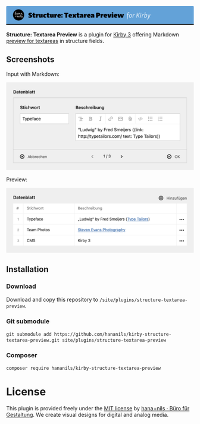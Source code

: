 ![Kirby Structure Textarea Preview](.github/title.png)

**Structure: Textarea Preview** is a plugin for [Kirby 3](https://getkirby.com) offering Markdown [preview for textareas](https://getkirby.com/docs/reference/plugins/extensions/field-previews) in structure fields.

## Screenshots

Input with Markdown:

![input](.github/input.png)

Preview:

![output](.github/output.png)

## Installation

### Download

Download and copy this repository to `/site/plugins/structure-textarea-preview`.

### Git submodule

```
git submodule add https://github.com/hananils/kirby-structure-textarea-preview.git site/plugins/structure-textarea-preview
```

### Composer

```
composer require hananils/kirby-structure-textarea-preview
```

# License

This plugin is provided freely under the [MIT license](LICENSE.md) by [hana+nils · Büro für Gestaltung](https://hananils.de).
We create visual designs for digital and analog media.

